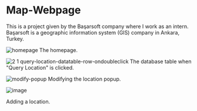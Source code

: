 # Map-Webpage
 This is a project given by the Başarsoft company where I work as an intern. Başarsoft is a geographic information system (GIS) company in Ankara, Turkey.
 
![homepage](https://user-images.githubusercontent.com/97336771/204154008-5237b030-0c65-4e1d-a381-6c56f8e5bab0.PNG)
The homepage.

![2 1 query-location-datatable-row-ondoubleclick](https://user-images.githubusercontent.com/97336771/204154041-4de1b66a-05fb-46af-8e68-b19e482bea73.PNG)
The database table when "Query Location" is clicked.

![modify-popup](https://user-images.githubusercontent.com/97336771/204154086-74d2f2fe-6391-4a5d-903c-b71e0541fcbe.PNG)
Modifying the location popup.

![image](https://user-images.githubusercontent.com/97336771/204154104-645ae1e8-9e51-466f-b93a-25443e9bf970.png)

Adding a location.
